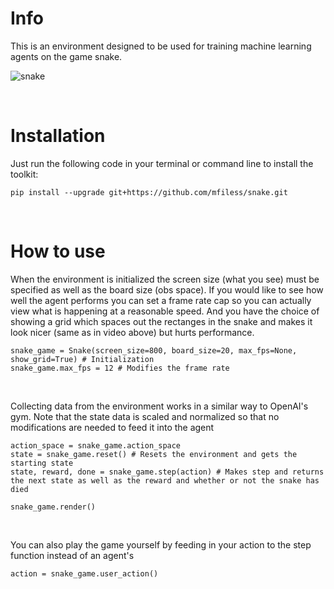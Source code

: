 # Info
This is an environment designed to be used for training machine learning agents on the game snake. 

![snake](https://media.giphy.com/media/jSEgvTqbb9mqIF8dFE/giphy.gif)

<br>

# Installation
Just run the following code in your terminal or command line to install the toolkit:
```
pip install --upgrade git+https://github.com/mfiless/snake.git
```

<br>

# How to use
When the environment is initialized the screen size (what you see) must be specified as well as the board size (obs space). If you would like to see how well the agent performs you can set a frame rate cap so you can actually view what is happening at a reasonable speed. And you have the choice of showing a grid which spaces out the rectanges in the snake and makes it look nicer (same as in video above) but hurts performance. 
```
snake_game = Snake(screen_size=800, board_size=20, max_fps=None, show_grid=True) # Initialization
snake_game.max_fps = 12 # Modifies the frame rate
```
<br>

Collecting data from the environment works in a similar way to OpenAI's gym. Note that the state data is scaled and normalized so that no modifications are needed to feed it into the agent
```
action_space = snake_game.action_space
state = snake_game.reset() # Resets the environment and gets the starting state
state, reward, done = snake_game.step(action) # Makes step and returns the next state as well as the reward and whether or not the snake has died

snake_game.render()
```
<br>

You can also play the game yourself by feeding in your action to the step function instead of an agent's
```
action = snake_game.user_action()
```
